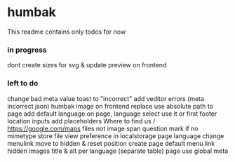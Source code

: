 # humbak

This readme contains only todos for now

### in progress

dont create sizes for svg & update preview on frontend

### left to do

change bad meta value toast to "incorrect"
add veditor errors (meta incorrect json)
humbak image on frontend replace use absolute path to page
add default language on page, language select use it or first
footer location inputs add placeholders Where to find us / https://google.com/maps
files not image span question mark if no mimetype
store file view preference in localstorage
page language change menulink move to hidden & reset position
create page default menu link hidden
images title & alt per language (separate table)
page use global meta
